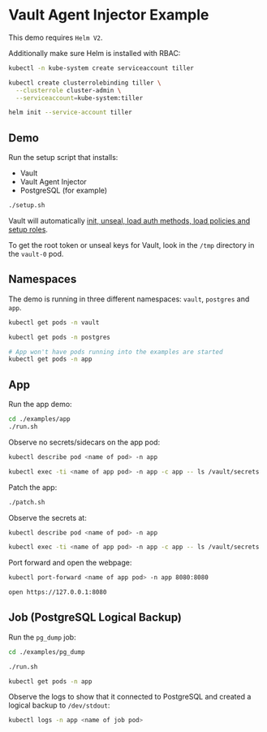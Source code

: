 # Vault Agent Injector Example

This demo requires `Helm V2`.

Additionally make sure Helm is installed with RBAC:

```bash
kubectl -n kube-system create serviceaccount tiller

kubectl create clusterrolebinding tiller \
  --clusterrole cluster-admin \
  --serviceaccount=kube-system:tiller

helm init --service-account tiller
```

## Demo

Run the setup script that installs:

* Vault
* Vault Agent Injector
* PostgreSQL (for example)

```bash
./setup.sh
```

Vault will automatically [init, unseal, load auth methods, load policies and setup roles](https://github.com/jasonodonnell/vault-agent-demo/blob/master/configs/bootstrap.sh).

To get the root token or unseal keys for Vault, look in the `/tmp` directory in the `vault-0` pod.

## Namespaces

The demo is running in three different namespaces: `vault`, `postgres` and `app`.

```bash
kubectl get pods -n vault

kubectl get pods -n postgres

# App won't have pods running into the examples are started
kubectl get pods -n app
```

## App

Run the app demo:

```bash
cd ./examples/app
./run.sh
```

Observe no secrets/sidecars on the app pod:

```bash
kubectl describe pod <name of pod> -n app

kubectl exec -ti <name of app pod> -n app -c app -- ls /vault/secrets
```

Patch the app:

```bash
./patch.sh
```

Observe the secrets at:

```bash
kubectl describe pod <name of pod> -n app

kubectl exec -ti <name of app pod> -n app -c app -- ls /vault/secrets
```

Port forward and open the webpage:

```bash
kubectl port-forward <name of app pod> -n app 8080:8080

open https://127.0.0.1:8080
```

## Job (PostgreSQL Logical Backup)

Run the `pg_dump` job:

```bash
cd ./examples/pg_dump

./run.sh

kubectl get pods -n app
```

Observe the logs to show that it connected to PostgreSQL and created a logical 
backup to `/dev/stdout`:

```bash
kubectl logs -n app <name of job pod>
```
